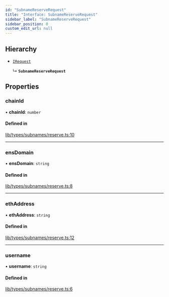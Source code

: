 ```yaml
---
id: "SubnameReserveRequest"
title: "Interface: SubnameReserveRequest"
sidebar_label: "SubnameReserveRequest"
sidebar_position: 0
custom_edit_url: null
---
```


## Hierarchy

- [`IRequest`](IRequest.md)

  ↳ **`SubnameReserveRequest`**

## Properties

### chainId

• **chainId**: `number`

#### Defined in

[lib/types/subnames/reserve.ts:10](https://github.com/JustaName-id/JustaName-sdk/blob/5718518/packages/@justaname.id/sdk/src/lib/types/subnames/reserve.ts#L10)

___

### ensDomain

• **ensDomain**: `string`

#### Defined in

[lib/types/subnames/reserve.ts:8](https://github.com/JustaName-id/JustaName-sdk/blob/5718518/packages/@justaname.id/sdk/src/lib/types/subnames/reserve.ts#L8)

___

### ethAddress

• **ethAddress**: `string`

#### Defined in

[lib/types/subnames/reserve.ts:12](https://github.com/JustaName-id/JustaName-sdk/blob/5718518/packages/@justaname.id/sdk/src/lib/types/subnames/reserve.ts#L12)

___

### username

• **username**: `string`

#### Defined in

[lib/types/subnames/reserve.ts:6](https://github.com/JustaName-id/JustaName-sdk/blob/5718518/packages/@justaname.id/sdk/src/lib/types/subnames/reserve.ts#L6)
